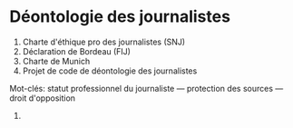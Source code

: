 # Déontologie des journalistes



1. Charte d'éthique pro des journalistes \(SNJ\)
2. Déclaration de Bordeau \(FIJ\)
3. Charte de Munich
4. Projet de code de déontologie des journalistes

Mot-clés: statut professionnel du journaliste — protection des sources — droit d'opposition 

1. 


